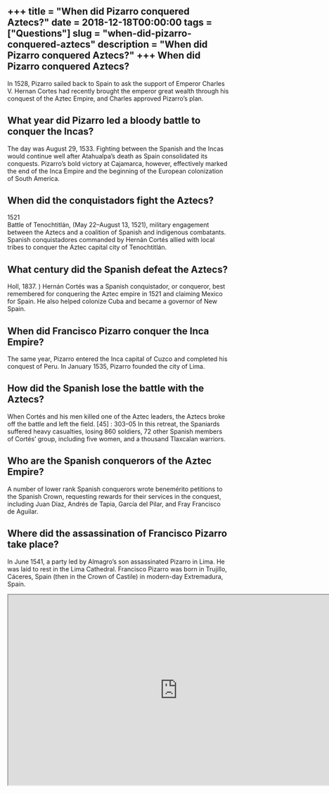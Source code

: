 +++
title = "When did Pizarro conquered Aztecs?"
date = 2018-12-18T00:00:00
tags = ["Questions"]
slug = "when-did-pizarro-conquered-aztecs"
description = "When did Pizarro conquered Aztecs?"
+++
When did Pizarro conquered Aztecs?
----------------------------------

In 1528, Pizarro sailed back to Spain to ask the support of Emperor Charles V. Hernan Cortes had recently brought the emperor great wealth through his conquest of the Aztec Empire, and Charles approved Pizarro’s plan.

What year did Pizarro led a bloody battle to conquer the Incas?
---------------------------------------------------------------

The day was August 29, 1533. Fighting between the Spanish and the Incas would continue well after Atahualpa’s death as Spain consolidated its conquests. Pizarro’s bold victory at Cajamarca, however, effectively marked the end of the Inca Empire and the beginning of the European colonization of South America.

When did the conquistadors fight the Aztecs?
--------------------------------------------

1521  
Battle of Tenochtitlán, (May 22–August 13, 1521), military engagement between the Aztecs and a coalition of Spanish and indigenous combatants. Spanish conquistadores commanded by Hernán Cortés allied with local tribes to conquer the Aztec capital city of Tenochtitlán.

What century did the Spanish defeat the Aztecs?
-----------------------------------------------

Holl, 1837. ) Hernán Cortés was a Spanish conquistador, or conqueror, best remembered for conquering the Aztec empire in 1521 and claiming Mexico for Spain. He also helped colonize Cuba and became a governor of New Spain.

When did Francisco Pizarro conquer the Inca Empire?
---------------------------------------------------

The same year, Pizarro entered the Inca capital of Cuzco and completed his conquest of Peru. In January 1535, Pizarro founded the city of Lima.

How did the Spanish lose the battle with the Aztecs?
----------------------------------------------------

When Cortés and his men killed one of the Aztec leaders, the Aztecs broke off the battle and left the field. \[45\] : 303–05 In this retreat, the Spaniards suffered heavy casualties, losing 860 soldiers, 72 other Spanish members of Cortés’ group, including five women, and a thousand Tlaxcalan warriors.

Who are the Spanish conquerors of the Aztec Empire?
---------------------------------------------------

A number of lower rank Spanish conquerors wrote benemérito petitions to the Spanish Crown, requesting rewards for their services in the conquest, including Juan Díaz, Andrés de Tapia, García del Pilar, and Fray Francisco de Aguilar.

Where did the assassination of Francisco Pizarro take place?
------------------------------------------------------------

In June 1541, a party led by Almagro’s son assassinated Pizarro in Lima. He was laid to rest in the Lima Cathedral. Francisco Pizarro was born in Trujillo, Cáceres, Spain (then in the Crown of Castile) in modern-day Extremadura, Spain.

<iframe allow="accelerometer; autoplay; clipboard-write; encrypted-media; gyroscope; picture-in-picture" allowfullscreen="" class="__youtube_prefs__  epyt-is-override  no-lazyload" data-no-lazy="1" data-origheight="433" data-origwidth="770" data-skipgform_ajax_framebjll="" height="433" id="_ytid_48034" loading="lazy" src="https://www.youtube.com/embed/suRAVIndO4Y?enablejsapi=1&autoplay=0&cc_load_policy=0&cc_lang_pref=&iv_load_policy=1&loop=0&modestbranding=0&rel=1&fs=1&playsinline=0&autohide=2&theme=dark&color=red&controls=1&" title="YouTube player" width="770"></iframe>